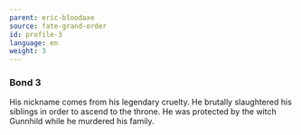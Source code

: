 ```yaml
---
parent: eric-bloodaxe
source: fate-grand-order
id: profile-3
language: en
weight: 3
---
```


### Bond 3

His nickname comes from his legendary cruelty. He brutally slaughtered his siblings in order to ascend to the throne. He was protected by the witch Gunnhild while he murdered his family.
